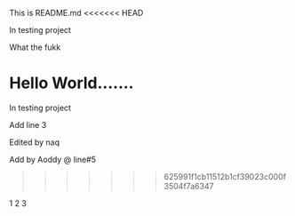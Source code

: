 
This is README.md
<<<<<<< HEAD

In testing project








What the fukk








Hello World.......
=======
In testing project

Add line 3



Edited by naq


Add by Aoddy @ line#5
>>>>>>> 625991f1cb11512b1cf39023c000f3504f7a6347







1
2
3

